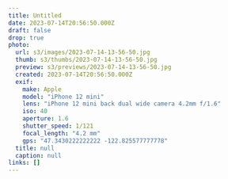 ```yaml
---
title: Untitled
date: 2023-07-14T20:56:50.000Z
draft: false
drop: true
photo:
  url: s3/images/2023-07-14-13-56-50.jpg
  thumb: s3/thumbs/2023-07-14-13-56-50.jpg
  preview: s3/previews/2023-07-14-13-56-50.jpg
  created: 2023-07-14T20:56:50.000Z
  exif:
    make: Apple
    model: "iPhone 12 mini"
    lens: "iPhone 12 mini back dual wide camera 4.2mm f/1.6"
    iso: 40
    aperture: 1.6
    shutter_speed: 1/121
    focal_length: "4.2 mm"
    gps: "47.3430222222222 -122.825577777778"
  title: null
  caption: null
links: []
---
```

